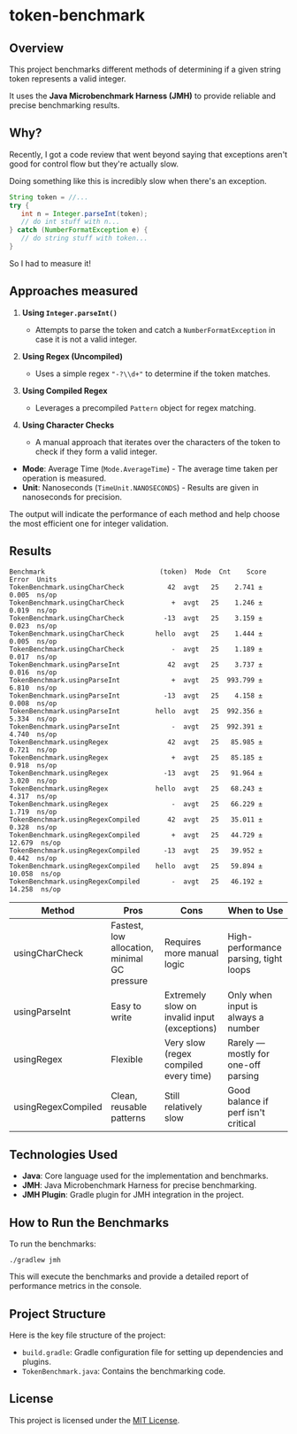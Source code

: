 # token-benchmark

## Overview

This project benchmarks different methods of determining if a given string token represents a valid integer.

It uses the **Java Microbenchmark Harness (JMH)** to provide reliable and precise benchmarking results.

## Why?

Recently, I got a code review that went beyond saying that exceptions aren't good for control flow but they're actually slow.

Doing something like this is incredibly slow when there's an exception.

```java
String token = //...
try {
   int n = Integer.parseInt(token);
   // do int stuff with n...
} catch (NumberFormatException e) {
   // do string stuff with token...  
}
```

So I had to measure it!

## Approaches measured

1. **Using `Integer.parseInt()`**
    - Attempts to parse the token and catch a `NumberFormatException` in case it is not a valid integer.

2. **Using Regex (Uncompiled)**
    - Uses a simple regex `"-?\\d+"` to determine if the token matches.

3. **Using Compiled Regex**
    - Leverages a precompiled `Pattern` object for regex matching.

4. **Using Character Checks**
    - A manual approach that iterates over the characters of the token to check if they form a valid integer.

- **Mode**: Average Time (`Mode.AverageTime`) - The average time taken per operation is measured.
- **Unit**: Nanoseconds (`TimeUnit.NANOSECONDS`) - Results are given in nanoseconds for precision. 

The output will indicate the performance of each method and help choose the most efficient one for integer validation.

## Results


```
Benchmark                             (token)  Mode  Cnt    Score    Error  Units
TokenBenchmark.usingCharCheck           42  avgt   25    2.741 ±  0.005  ns/op
TokenBenchmark.usingCharCheck            +  avgt   25    1.246 ±  0.019  ns/op
TokenBenchmark.usingCharCheck          -13  avgt   25    3.159 ±  0.023  ns/op
TokenBenchmark.usingCharCheck        hello  avgt   25    1.444 ±  0.005  ns/op
TokenBenchmark.usingCharCheck            -  avgt   25    1.189 ±  0.017  ns/op
TokenBenchmark.usingParseInt            42  avgt   25    3.737 ±  0.016  ns/op
TokenBenchmark.usingParseInt             +  avgt   25  993.799 ±  6.810  ns/op
TokenBenchmark.usingParseInt           -13  avgt   25    4.158 ±  0.008  ns/op
TokenBenchmark.usingParseInt         hello  avgt   25  992.356 ±  5.334  ns/op
TokenBenchmark.usingParseInt             -  avgt   25  992.391 ±  4.740  ns/op
TokenBenchmark.usingRegex               42  avgt   25   85.985 ±  0.721  ns/op
TokenBenchmark.usingRegex                +  avgt   25   85.185 ±  0.918  ns/op
TokenBenchmark.usingRegex              -13  avgt   25   91.964 ±  3.020  ns/op
TokenBenchmark.usingRegex            hello  avgt   25   68.243 ±  4.317  ns/op
TokenBenchmark.usingRegex                -  avgt   25   66.229 ±  1.719  ns/op
TokenBenchmark.usingRegexCompiled       42  avgt   25   35.011 ±  0.328  ns/op
TokenBenchmark.usingRegexCompiled        +  avgt   25   44.729 ± 12.679  ns/op
TokenBenchmark.usingRegexCompiled      -13  avgt   25   39.952 ±  0.442  ns/op
TokenBenchmark.usingRegexCompiled    hello  avgt   25   59.894 ± 10.058  ns/op
TokenBenchmark.usingRegexCompiled        -  avgt   25   46.192 ± 14.258  ns/op
```

Method | Pros | Cons | When to Use
-------|------|------|------------
usingCharCheck | Fastest, low allocation, minimal GC pressure | Requires more manual logic | High-performance parsing, tight loops
usingParseInt | Easy to write | Extremely slow on invalid input (exceptions) | Only when input is always a number
usingRegex | Flexible | Very slow (regex compiled every time) | Rarely — mostly for one-off parsing
usingRegexCompiled | Clean, reusable patterns | Still relatively slow | Good balance if perf isn't critical

## Technologies Used
- **Java**: Core language used for the implementation and benchmarks.
- **JMH**: Java Microbenchmark Harness for precise benchmarking.
- **JMH Plugin**: Gradle plugin for JMH integration in the project.

## How to Run the Benchmarks

To run the benchmarks:

```shell
./gradlew jmh
```

This will execute the benchmarks and provide a detailed report of performance metrics in the console.

## Project Structure
Here is the key file structure of the project:
- `build.gradle`: Gradle configuration file for setting up dependencies and plugins.
- `TokenBenchmark.java`: Contains the benchmarking code.

## License

This project is licensed under the [MIT License](LICENSE).